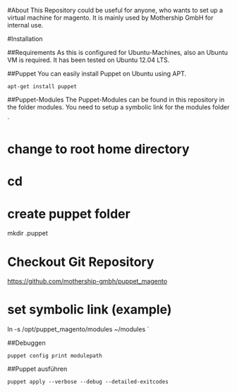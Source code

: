 #About
This Repository could be useful for anyone, who wants to set up a virtual machine for magento. It is mainly used by Mothership GmbH for internal use.

#Installation

##Requirements
As this is configured for Ubuntu-Machines, also an Ubuntu VM is required. It has been tested on Ubuntu 12.04 LTS.

##Puppet
You can easily install Puppet on Ubuntu using APT.

`
apt-get install puppet
`

##Puppet-Modules
The Puppet-Modules can be found in this repository in the folder modules. You need to setup a symbolic link for the modules folder

`
 # change to root home directory
 # cd
 # create puppet folder
 mkdir .puppet
 # Checkout Git Repository
 https://github.com/mothership-gmbh/puppet_magento
 # set symbolic link (example)
 ln -s /opt/puppet_magento/modules ~/modules
`

##Debuggen

`
puppet config print modulepath
`

##Puppet ausführen

`
puppet apply --verbose --debug --detailed-exitcodes
`